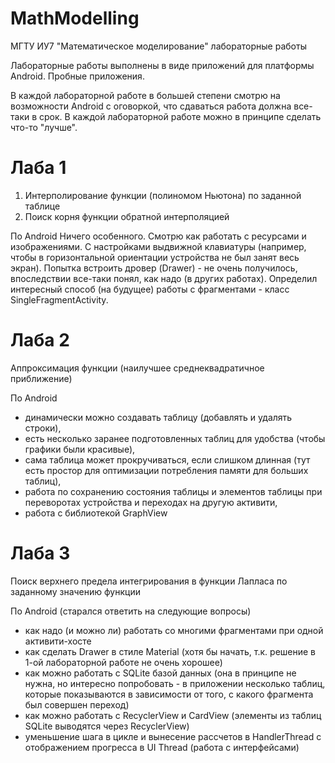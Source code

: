 # MathModelling
МГТУ ИУ7 "Математическое моделирование" лабораторные работы

Лабораторные работы выполнены в виде приложений для платформы Android.
Пробные приложения.

В каждой лабораторной работе в большей степени смотрю на возможности Android с оговоркой, что сдаваться работа должна все-таки в срок.
В каждой лабораторной работе можно в принципе сделать что-то "лучше".

# Лаба 1
1) Интерполирование функции (полиномом Ньютона) по заданной таблице
2) Поиск корня функции обратной интерполяцией

По Android
Ничего особенного. Смотрю как работать с ресурсами и изображениями. С настройками выдвижной клавиатуры (например, чтобы в горизонтальной ориентации устройства не был занят весь экран). Попытка встроить дровер (Drawer) - не очень получилось, впоследствии все-таки понял, как надо (в других работах).
Определил интересный способ (на будущее) работы с фрагментами - класс SingleFragmentActivity.

# Лаба 2
Аппроксимация функции (наилучшее среднеквадратичное приближение)

По Android
- динамически можно создавать таблицу (добавлять и удалять строки),
- есть несколько заранее подготовленных таблиц для удобства (чтобы графики были красивые),
- сама таблица может прокручиваться, если слишком длинная (тут есть простор для оптимизации потребления памяти для больших таблиц),
- работа по сохранению состояния таблицы и элементов таблицы при переворотах устройства и переходах на другую активити,
- работа с библиотекой GraphView

# Лаба 3
Поиск верхнего предела интегрирования в функции Лапласа по заданному значению функции

По Android (старался ответить на следующие вопросы)
- как надо (и можно ли) работать со многими фрагментами при одной активити-хосте
- как сделать Drawer в стиле Material (хотя бы начать, т.к. решение в 1-ой лабораторной работе не очень хорошее)
- как можно работать с SQLite базой данных (она в принципе не нужна, но интересно попробовать - в приложении несколько таблиц, которые показываются в зависимости от того, с какого фрагмента был совершен переход)
- как можно работать с RecyclerView и CardView (элементы из таблиц SQLite выводятся через RecyclerView)
- уменьшение шага в цикле и вынесение рассчетов в HandlerThread с отображением прогресса в UI Thread (работа с интерфейсами)

